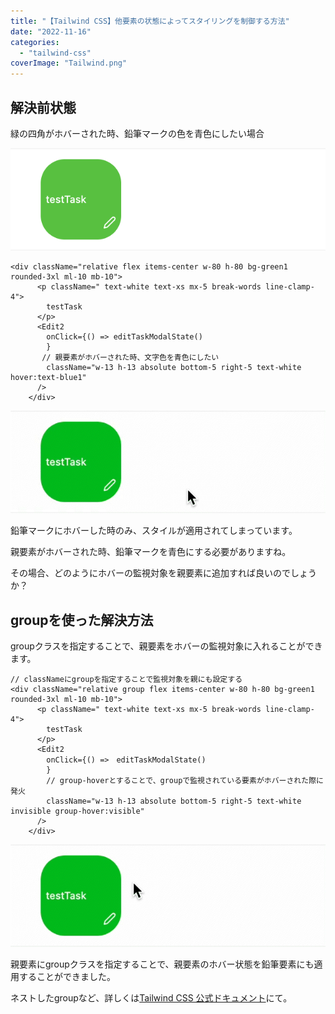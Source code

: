 ```yaml
---
title: "【Tailwind CSS】他要素の状態によってスタイリングを制御する方法"
date: "2022-11-16"
categories: 
  - "tailwind-css"
coverImage: "Tailwind.png"
---
```


## 解決前状態

緑の四角がホバーされた時、鉛筆マークの色を青色にしたい場合

![](images/スクリーンショット-2022-11-16-17.26.13.png)

```
<div className="relative flex items-center w-80 h-80 bg-green1 rounded-3xl ml-10 mb-10">
      <p className=" text-white text-xs mx-5 break-words line-clamp-4">
        testTask
      </p>
      <Edit2
        onClick={() => editTaskModalState()
        }
       // 親要素がホバーされた時、文字色を青色にしたい
        className="w-13 h-13 absolute bottom-5 right-5 text-white hover:text-blue1"
      />
    </div>
```

![](images/画面収録_2022-11-16_17_26_24_AdobeExpress.gif)

鉛筆マークにホバーした時のみ、スタイルが適用されてしまっています。

親要素がホバーされた時、鉛筆マークを青色にする必要がありますね。

その場合、どのようにホバーの監視対象を親要素に追加すれば良いのでしょうか？

## groupを使った解決方法

groupクラスを指定することで、親要素をホバーの監視対象に入れることができます。

```
// classNameにgroupを指定することで監視対象を親にも設定する
<div className="relative group flex items-center w-80 h-80 bg-green1 rounded-3xl ml-10 mb-10">
      <p className=" text-white text-xs mx-5 break-words line-clamp-4">
        testTask
      </p>
      <Edit2
        onClick={() =>　editTaskModalState()
        }
        // group-hoverとすることで、groupで監視されている要素がホバーされた際に発火
        className="w-13 h-13 absolute bottom-5 right-5 text-white invisible group-hover:visible"
      />
    </div>
```

![](images/画面収録_2022-11-16_17_36_25_AdobeExpress.gif)

親要素にgroupクラスを指定することで、親要素のホバー状態を鉛筆要素にも適用することができました。

ネストしたgroupなど、詳しくは[Tailwind CSS 公式ドキュメント](https://tailwindcss.com/docs/hover-focus-and-other-states)にて。
